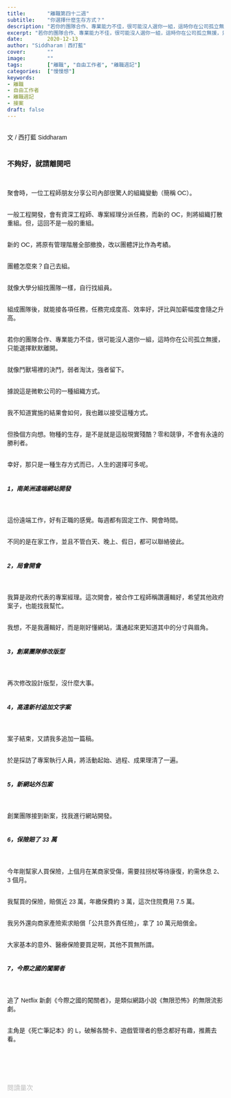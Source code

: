 ```yaml
---
title:       "離職第四十二週"
subtitle:    "你選擇什麼生存方式？"
description: "若你的團隊合作、專業能力不佳，很可能沒人選你一組，這時你在公司孤立無援，只能選擇默默離開..."
excerpt: "若你的團隊合作、專業能力不佳，很可能沒人選你一組，這時你在公司孤立無援，只能選擇默默離開..."
date:        2020-12-13
author: "Siddharam｜西打藍"
cover:       ""
image:       ""
tags:        ["離職", "自由工作者", "離職週記"]
categories:  ["慢慢想"]
keywords:
- 離職
- 自由工作者
- 離職週記
- 接案
draft: false
---
```


<article style="font-family: 'Noto Sans TC', '微軟正黑體', sans-serif; font-weight: 300;">

<br>文 / 西打藍 Siddharam<br><br>

<h3 class="article-h1-color">不夠好，就請離開吧</h3><br>

聚會時，一位工程師朋友分享公司內部很驚人的組織變動（簡稱 OC）。<br><br>

一般工程開發，會有資深工程師、專案經理分派任務，而新的 OC，則將組織打散重組。但，這回不是一般的重組。<br><br>

新的 OC，將原有管理階層全部撤換，改以團體評比作為考績。<br><br>

團體怎麼來？自己去組。<br><br>

就像大學分組找團隊一樣，自行找組員。<br><br>

組成團隊後，就能接各項任務，任務完成度高、效率好，評比與加薪幅度會隨之升高。<br><br>

若你的團隊合作、專業能力不佳，很可能沒人選你一組，這時你在公司孤立無援，只能選擇默默離開。<br><br>

就像鬥獸場裡的決鬥，弱者淘汰，強者留下。<br><br>

據說這是微軟公司的一種組織方式。<br><br>

我不知道實施的結果會如何，我也難以接受這種方式。<br><br>

但換個方向想。物種的生存，是不是就是這般現實殘酷？零和競爭，不會有永遠的勝利者。<br><br>

幸好，那只是一種生存方式而已，人生的選擇可多呢。<br><br>



<h5 class="article-h1-color">1，南美洲遠端網站開發</h5><br>

這份遠端工作，好有正職的感覺。每週都有固定工作、開會時間。<br><br>

不同的是在家工作，並且不管白天、晚上、假日，都可以聯絡彼此。<br><br>


<h5 class="article-h1-color">2，局會開會</h5><br>

我算是政府代表的專案經理。這次開會，被合作工程師稱讚邏輯好，希望其他政府案子，也能找我幫忙。<br><br>

我想，不是我邏輯好，而是剛好懂網站，溝通起來更知道其中的分寸與眉角。<br><br>


<h5 class="article-h1-color">3，創業團隊修改版型</h5><br>

再次修改設計版型，沒什麼大事。<br><br>


<h5 class="article-h1-color">4，高遠新村追加文字案</h5><br>

案子結束，又請我多追加一篇稿。<br><br>

於是採訪了專案執行人員，將活動起始、過程、成果理清了一遍。<br><br>


<h5 class="article-h1-color">5，新網站外包案</h5><br>

創業團隊接到新案，找我進行網站開發。<br><br>



<h5 class="article-h1-color">6，保險賠了 33 萬</h5><br>

今年剛幫家人買保險，上個月在某商家受傷，需要拄拐杖等待康復，約需休息 2、3 個月。<br><br>

我幫買的保險，賠償近 23 萬，年繳保費約 3 萬，這次住院費用 7.5 萬。<br><br>

我另外還向商家產險索求賠償「公共意外責任險」，拿了 10 萬元賠償金。<br><br>

大家基本的意外、醫療保險要買足啊，其他不買無所謂。<br><br>


<h5 class="article-h1-color">7，今際之國的闖關者</h5><br>

追了 Netflix 新劇《今際之國的闖關者》，是類似網路小說《無限恐怖》的無限流影劇。<br><br>

主角是《死亡筆記本》的 L，破解各關卡、遊戲管理者的懸念都好有趣，推薦去看。<br><br>




<br><br><br>

</article>

<div style="color: #bfbfbf; font-size: 15px;" id="busuanzi_container_page_pv">
  閱讀量<span id="busuanzi_value_page_pv"></span>次
</div>




<script src="../../js/post.js"></script>




